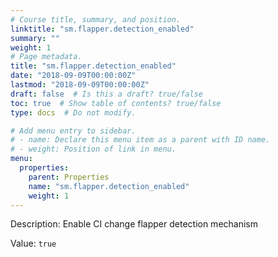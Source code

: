 ```yaml
---
# Course title, summary, and position.
linktitle: "sm.flapper.detection_enabled"
summary: ""
weight: 1
# Page metadata.
title: "sm.flapper.detection_enabled"
date: "2018-09-09T00:00:00Z"
lastmod: "2018-09-09T00:00:00Z"
draft: false  # Is this a draft? true/false
toc: true  # Show table of contents? true/false
type: docs  # Do not modify.

# Add menu entry to sidebar.
# - name: Declare this menu item as a parent with ID name.
# - weight: Position of link in menu.
menu:
  properties:
    parent: Properties
    name: "sm.flapper.detection_enabled"
    weight: 1
---
```


Description: Enable CI change flapper detection mechanism


Value: `true`